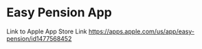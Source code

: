 # Easy Pension App
Link to Apple App Store Link 
https://apps.apple.com/us/app/easy-pension/id1477568452
